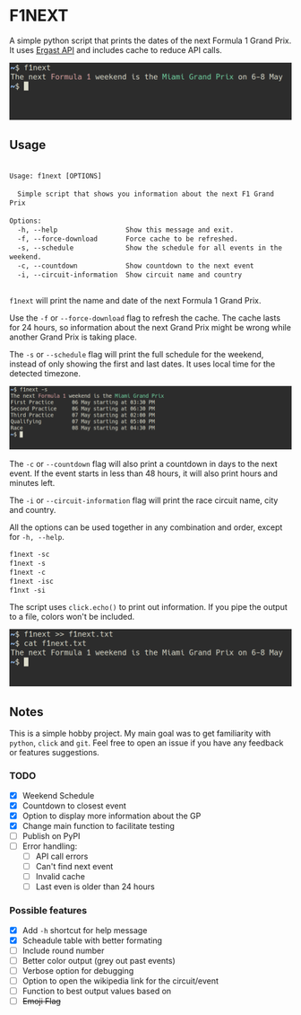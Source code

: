 # F1NEXT

A simple python script that prints the dates of the next Formula 1 Grand Prix.
It uses [Ergast API](https://ergast.com/mrd) and includes cache to reduce API calls.

![Example of output](screenshots/screenshot1.png "Example")

## Usage

```

Usage: f1next [OPTIONS]

  Simple script that shows you information about the next F1 Grand Prix

Options:
  -h, --help                 Show this message and exit.
  -f, --force-download       Force cache to be refreshed.
  -s, --schedule             Show the schedule for all events in the weekend.
  -c, --countdown            Show countdown to the next event
  -i, --circuit-information  Show circuit name and country
  
```


`f1next` will print the name and date of the next Formula 1 Grand Prix.

Use the `-f` or `--force-download` flag to refresh the cache.
The cache lasts for 24 hours, so information about the next Grand Prix might be wrong while another Grand Prix is taking place.

The `-s` or `--schedule` flag will print the full schedule for the weekend, instead of only showing the first and last dates.
It uses local time for the detected timezone.

![Example of schedule](screenshots/screenshot_schedule.png "Schedule example")

The `-c` or `--countdown` flag will also print a countdown in days to the next event. If the event starts in less than 48 hours, it will also print hours and minutes left.

The `-i` or `--circuit-information` flag will print the race circuit name, city and country.

All the options can be used together in any combination and order, except for `-h, --help`.

    f1next -sc
    f1next -s
    f1next -c
    f1next -isc
    f1nxt -si

The script uses `click.echo()` to print out information. If you pipe the output to a file, colors won't be included.

![Piping to a file](screenshots/screenshot2.png "Pipe to file")


## Notes

This is a simple hobby project. My main goal was to get familiarity with `python`, `click` and `git`. 
Feel free to open an issue if you have any feedback or features suggestions.

### TODO

- [x] Weekend Schedule 
- [x] Countdown to closest event 
- [x] Option to display more information about the GP 
- [x] Change main function to facilitate testing
- [ ] Publish on PyPI
- [ ] Error handling:
  - [ ] API call errors
  - [ ] Can't find next event
  - [ ] Invalid cache
  - [ ] Last even is older than 24 hours

### Possible features

- [x] Add `-h` shortcut for help message
- [x] Scheadule table with better formating
- [ ] Include round number
- [ ] Better color output (grey out past events)
- [ ] Verbose option for debugging
- [ ] Option to open the wikipedia link for the circuit/event
- [ ] Function to best output values based on 
- [ ] ~~Emoji Flag~~
